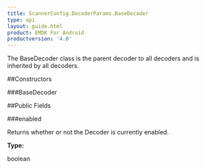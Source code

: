 ```yaml
---
title: ScannerConfig.DecoderParams.BaseDecoder
type: api
layout: guide.html
product: EMDK For Android
productversion: '4.0'
---
```



The BaseDecoder class is the parent decoder to all decoders and is
 inherited by all decoders.

##Constructors

###BaseDecoder



##Public Fields

###enabled

Returns whether or not the Decoder is currently enabled.

**Type:**

boolean









